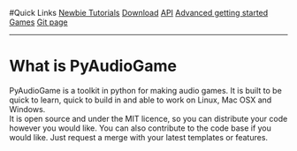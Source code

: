 <title>PyAudioGame - a python toolkit for making audio games</title>

#Quick Links
[Newbie Tutorials](documentation/basic/index.html)
[Download](website/downloads.html)
[API](documentation/API/index.html)
[Advanced getting started](documentation/advanced/index.html)
[Games](website/games.html)
[Git page](https://github.com/frastlin/PyAudioGame)

__________

# What is PyAudioGame
PyAudioGame is a toolkit in python for making audio games. It is built to be quick to learn, quick to build in and able to work on Linux, Mac OSX and Windows.  
It is open source and under the MIT licence, so you can distribute your code however you would like. You can also contribute to the code base if you would like. Just request a merge with your latest templates or features.
